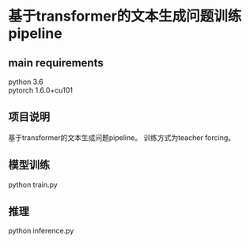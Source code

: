 # 基于transformer的文本生成问题训练pipeline
## main requirements
python 3.6  
pytorch 1.6.0+cu101

## 项目说明
基于transformer的文本生成问题pipeline。
训练方式为teacher forcing。

## 模型训练
python train.py

## 推理
python inference.py

